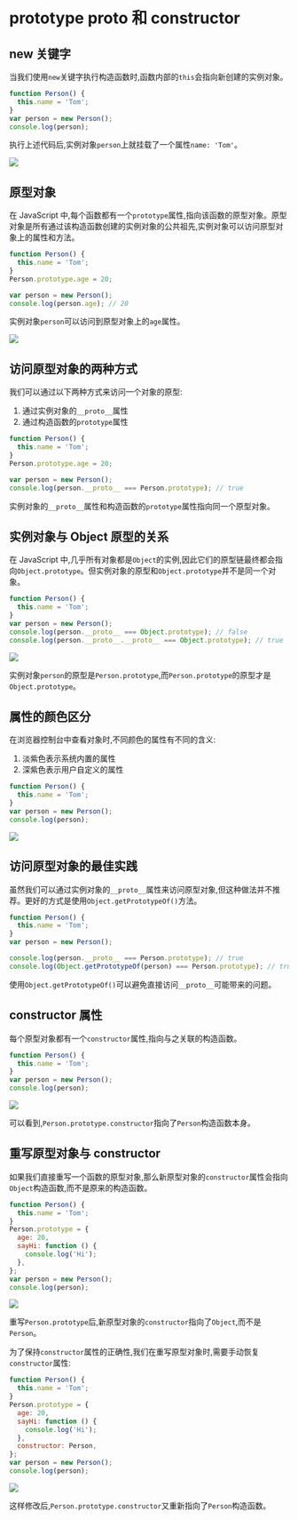 # prototype proto 和 constructor

## new 关键字

当我们使用`new`关键字执行构造函数时,函数内部的`this`会指向新创建的实例对象。

```javascript
function Person() {
  this.name = 'Tom';
}
var person = new Person();
console.log(person);
```

执行上述代码后,实例对象`person`上就挂载了一个属性`name: 'Tom'`。

![](../images/270e2cb7d2493b3c74159290237efc98.png)

## 原型对象

在 JavaScript 中,每个函数都有一个`prototype`属性,指向该函数的原型对象。原型对象是所有通过该构造函数创建的实例对象的公共祖先,实例对象可以访问原型对象上的属性和方法。

```javascript
function Person() {
  this.name = 'Tom';
}
Person.prototype.age = 20;

var person = new Person();
console.log(person.age); // 20
```

实例对象`person`可以访问到原型对象上的`age`属性。

![](../images/7d3f6ded4681dea24ade03a861a93ad9.png)

## 访问原型对象的两种方式

我们可以通过以下两种方式来访问一个对象的原型:

1. 通过实例对象的`__proto__`属性
2. 通过构造函数的`prototype`属性

```javascript
function Person() {
  this.name = 'Tom';
}
Person.prototype.age = 20;

var person = new Person();
console.log(person.__proto__ === Person.prototype); // true
```

实例对象的`__proto__`属性和构造函数的`prototype`属性指向同一个原型对象。

## 实例对象与 Object 原型的关系

在 JavaScript 中,几乎所有对象都是`Object`的实例,因此它们的原型链最终都会指向`Object.prototype`。但实例对象的原型和`Object.prototype`并不是同一个对象。

```javascript
function Person() {
  this.name = 'Tom';
}
var person = new Person();
console.log(person.__proto__ === Object.prototype); // false
console.log(person.__proto__.__proto__ === Object.prototype); // true
```

![](../images/357f6bfd5a811b73948bfccfded2b26e.png)

实例对象`person`的原型是`Person.prototype`,而`Person.prototype`的原型才是`Object.prototype`。

## 属性的颜色区分

在浏览器控制台中查看对象时,不同颜色的属性有不同的含义:

1. 淡紫色表示系统内置的属性
2. 深紫色表示用户自定义的属性

```javascript
function Person() {
  this.name = 'Tom';
}
var person = new Person();
console.log(person);
```

![](../images/f8078162fc29ad88a7438a2f2caa5baa.png)

## 访问原型对象的最佳实践

虽然我们可以通过实例对象的`__proto__`属性来访问原型对象,但这种做法并不推荐。更好的方式是使用`Object.getPrototypeOf()`方法。

```javascript
function Person() {
  this.name = 'Tom';
}
var person = new Person();

console.log(person.__proto__ === Person.prototype); // true
console.log(Object.getPrototypeOf(person) === Person.prototype); // true
```

使用`Object.getPrototypeOf()`可以避免直接访问`__proto__`可能带来的问题。

## constructor 属性

每个原型对象都有一个`constructor`属性,指向与之关联的构造函数。

```javascript
function Person() {
  this.name = 'Tom';
}
var person = new Person();
console.log(person);
```

![](../images/14b7ef10bd70e15daa2554f857995c2d.png)

可以看到,`Person.prototype.constructor`指向了`Person`构造函数本身。

## 重写原型对象与 constructor

如果我们直接重写一个函数的原型对象,那么新原型对象的`constructor`属性会指向`Object`构造函数,而不是原来的构造函数。

```javascript
function Person() {
  this.name = 'Tom';
}
Person.prototype = {
  age: 20,
  sayHi: function () {
    console.log('Hi');
  },
};
var person = new Person();
console.log(person);
```

![](../images/f0b897d78b6308b56c9077fea6b084c2.png)

重写`Person.prototype`后,新原型对象的`constructor`指向了`Object`,而不是`Person`。

为了保持`constructor`属性的正确性,我们在重写原型对象时,需要手动恢复`constructor`属性:

```javascript
function Person() {
  this.name = 'Tom';
}
Person.prototype = {
  age: 20,
  sayHi: function () {
    console.log('Hi');
  },
  constructor: Person,
};
var person = new Person();
console.log(person);
```

![](../images/f1c08967d6aaf62b30f7ee6ae4299937.png)

这样修改后,`Person.prototype.constructor`又重新指向了`Person`构造函数。
